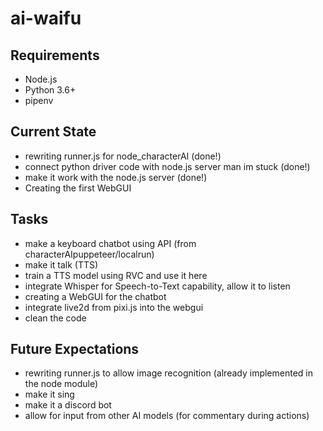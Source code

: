 # ai-waifu

## Requirements
- Node.js
- Python 3.6+
- pipenv

## Current State
- rewriting runner.js for node_characterAI (done!)
- connect python driver code with node.js server man im stuck (done!)
- make it work with the node.js server (done!)
- Creating the first WebGUI

## Tasks
- make a keyboard chatbot using API (from characterAIpuppeteer/localrun)
- make it talk (TTS)
- train a TTS model using RVC and use it here
- integrate Whisper for Speech-to-Text capability, allow it to listen
- creating a WebGUI for the chatbot
- integrate live2d from pixi.js into the webgui
- clean the code

## Future Expectations
- rewriting runner.js to allow image recognition (already implemented in the node module)
- make it sing
- make it a discord bot
- allow for input from other AI models (for commentary during actions)